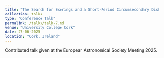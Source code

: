 ```yaml
---
title: "The Search for Exorings and a Short-Period Circumsecondary Disk Candidate"
collection: talks
type: "Conference Talk"
permalink: /talks/talk-7.md
venue: "University College Cork"
date: 27-06-2025
location: "Cork, Ireland"
---
```


Contributed talk given at the European Astronomical Society Meeting 2025.
